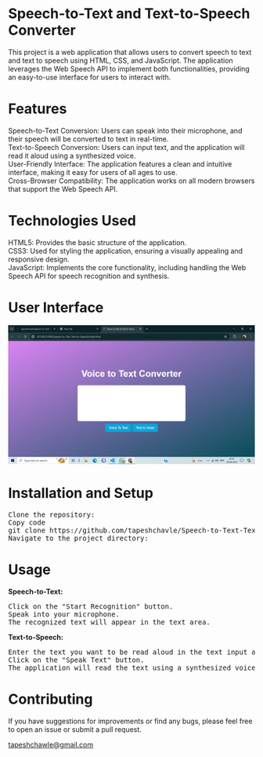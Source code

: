 # Speech-to-Text and Text-to-Speech Converter

This project is a web application that allows users to convert speech to text and text to speech using HTML, CSS, and JavaScript. The application leverages the Web Speech API to implement both functionalities, providing an easy-to-use interface for users to interact with.

# Features

Speech-to-Text Conversion: Users can speak into their microphone, and their speech will be converted to text in real-time.<br>
Text-to-Speech Conversion: Users can input text, and the application will read it aloud using a synthesized voice.<br>
User-Friendly Interface: The application features a clean and intuitive interface, making it easy for users of all ages to use.<br>
Cross-Browser Compatibility: The application works on all modern browsers that support the Web Speech API.<br>

# Technologies Used

HTML5: Provides the basic structure of the application.<br>
CSS3: Used for styling the application, ensuring a visually appealing and responsive design.<br>
JavaScript: Implements the core functionality, including handling the Web Speech API for speech recognition and synthesis.<br>

# User Interface

<img src="./image/img.png"></img>

# Installation and Setup

<pre>
Clone the repository:
Copy code
git clone https://github.com/tapeshchavle/Speech-to-Text-Text-to-Speech.git
Navigate to the project directory:
</pre>

# Usage

<strong>Speech-to-Text:</strong>

<pre>
Click on the "Start Recognition" button.
Speak into your microphone.
The recognized text will appear in the text area.
</pre>

<strong>Text-to-Speech:</strong>

<pre>
Enter the text you want to be read aloud in the text input area.
Click on the "Speak Text" button.
The application will read the text using a synthesized voice.
</pre>

# Contributing

If you have suggestions for improvements or find any bugs, please feel free to open an issue or submit a pull request.

tapeshchawle@gmail.com
